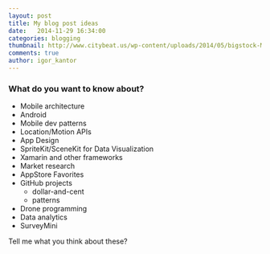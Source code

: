 ```yaml
---
layout: post
title: My blog post ideas
date:   2014-11-29 16:34:00
categories: blogging
thumbnail: http://www.citybeat.us/wp-content/uploads/2014/05/bigstock-Mobile-And-Tablet-Business-Com-53901223-300x300.jpg
comments: true
author: igor_kantor
---
```


### What do you want to know about?

* Mobile architecture
* Android
* Mobile dev patterns
* Location/Motion APIs
* App Design
* SpriteKit/SceneKit for Data Visualization
* Xamarin and other frameworks
* Market research
* AppStore Favorites
* GitHub projects
	* dollar-and-cent
	* patterns
* Drone programming
* Data analytics
* SurveyMini


Tell me what you think about these? 